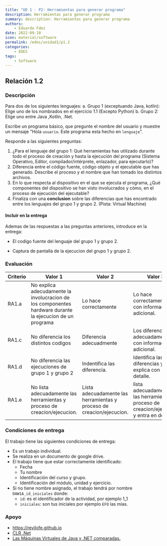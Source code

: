 ```yaml
---
title: "UD 1 - P2: Herramientas para generar programa"
description: Herramientas para generar programa
summary: description: Herramientas para generar programa
authors:
    - Eduardo Fdez
date: 2022-09-18
icon: material/software
permalink: /edes/unidad1/p1.2
categories:
    - EDES
tags:
    - Software
---
```

## Relación 1.2

### Descripción

Para dos de los siguientes lenguajes:
a. Grupo 1 (exceptuando Java, kotlin): Elige uno de los nombrados en el ejercicio 1.1 (Excepto Python)
b. Grupo 2: Elige uno entre Java ,Kotlin, .Net.

Escribe un programa básico, que pregunte el nombre del usuario y muestre un mensaje "Hola `usuario`. Este programa esta hecho en `lenguaje`".

Responde a las siguientes preguntas:

1. ¿Para el lenguaje del grupo 1: Qué herramientas has utilizado durante todo el proceso de creación y hasta la ejecución del programa (Sistema Operativo, Editor, compilador/intérprete, enlazador, para ejecutarlo)?
2. Diferencia entre el código fuente, código objeto y el ejecutable que has generado. Describe el proceso y el nombre que han tomado los distintos archivos.
3. En lo que respecta al dispositivo en el que se ejecuta el programa, ¿Qué componentes del dispositivo se han visto involucrados y cómo, en el proceso de ejecución del ejecutable?
4. Finaliza con una **conclusion** sobre las diferencias que has encontrado entre los lenguajes del grupo 1 y grupo 2. (Pista: Virtual Machine)

#### Incluir en la entrega

Ademas de las respuestas a las preguntas anteriores, introduce en la entrega:

* El codigo fuente del lenguaje del grupo 1 y grupo 2.

* Captura de pantalla de la ejecucion del grupo 1 y grupo 2.

### Evaluación


| Criterio | Valor 1                                                                                                  | Valor 2                                                               | Valor 3                                                                                   |
| ---------- | ---------------------------------------------------------------------------------------------------------- | ----------------------------------------------------------------------- | ------------------------------------------------------------------------------------------- |
| RA1.a    | No explica adecudamente la involucracion de los componentes hardware durante la ejecucion de un programa | Lo hace correctamente                                                 | Lo hace correctamente, con informacion adicional.                                         |
| RA1.c    | No diferencia los distintos codigos                                                                      | Diferencia adecuadmente                                               | Los diferencia adecuadamente con informacion adicional.                                   |
| RA1.d    | No diferencia las ejecuciones de grupo 1 y grupo 2                                                       | Indentifica las diferencia.                                           | Identifica las diferencias y las explica con detalle.                                     |
| RA1.e    | No lista adecuadamente las herramientas y proceso de creacion/ejecucion.                                 | Lista adecuadamente las herramientas y proceso de creacion/ejecucion. | lista adecuadamente las herramientas y proceso de creacion/ejecucion y entra en detalles. |

### Condiciones de entrega

El trabajo tiene las siguientes condiciones de entrega:

* Es un trabajo individual.
* Se realiza en un documento de google drive.
* El trabajo tiene que estar correctamente identificado:
  * Fecha
  * Tu nombre
  * Identificación del curso y grupo.
  * Identificación del módulo, unidad y ejercicio.
* Si no tiene nombre asignado, el trabajo tendrá por nombre `DAW1A_id_iniciales` donde:
  * `id`: es el identificador de la actividad, por ejemplo 1_1
  * `iniciales`: son tus iniciales por ejemplo `EFO` las mías.

### Apoyo

* https://revilofe.github.io
* [CLR .Net](https://elvex.ugr.es/decsai/csharp/dotnet/index.xml)
* [Las Máquinas Virtuales de Java y .NET comparadas.](https://www.youtube.com/watch?v=80GlwTKXuDk)

